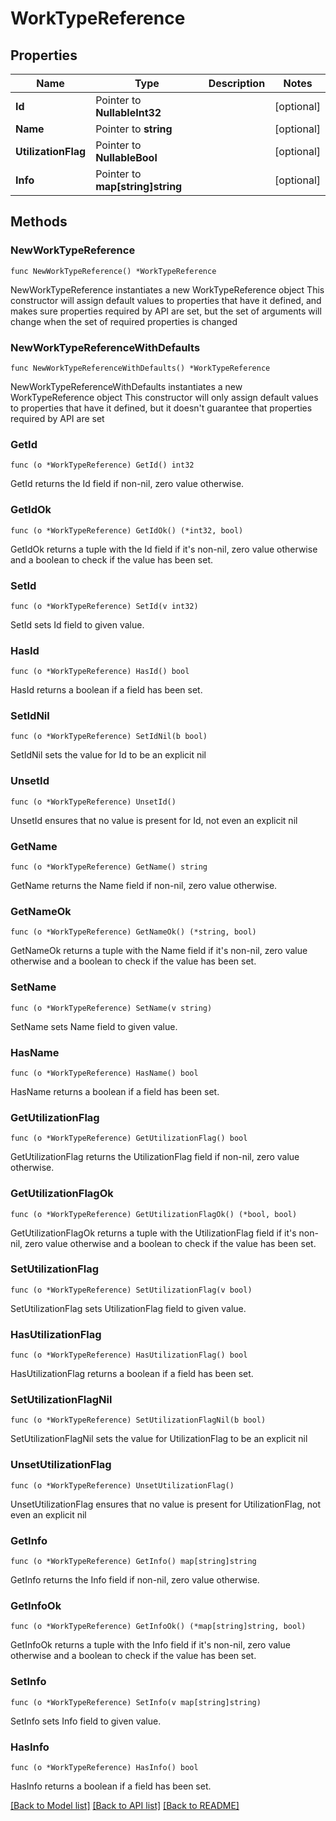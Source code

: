 # WorkTypeReference

## Properties

Name | Type | Description | Notes
------------ | ------------- | ------------- | -------------
**Id** | Pointer to **NullableInt32** |  | [optional] 
**Name** | Pointer to **string** |  | [optional] 
**UtilizationFlag** | Pointer to **NullableBool** |  | [optional] 
**Info** | Pointer to **map[string]string** |  | [optional] 

## Methods

### NewWorkTypeReference

`func NewWorkTypeReference() *WorkTypeReference`

NewWorkTypeReference instantiates a new WorkTypeReference object
This constructor will assign default values to properties that have it defined,
and makes sure properties required by API are set, but the set of arguments
will change when the set of required properties is changed

### NewWorkTypeReferenceWithDefaults

`func NewWorkTypeReferenceWithDefaults() *WorkTypeReference`

NewWorkTypeReferenceWithDefaults instantiates a new WorkTypeReference object
This constructor will only assign default values to properties that have it defined,
but it doesn't guarantee that properties required by API are set

### GetId

`func (o *WorkTypeReference) GetId() int32`

GetId returns the Id field if non-nil, zero value otherwise.

### GetIdOk

`func (o *WorkTypeReference) GetIdOk() (*int32, bool)`

GetIdOk returns a tuple with the Id field if it's non-nil, zero value otherwise
and a boolean to check if the value has been set.

### SetId

`func (o *WorkTypeReference) SetId(v int32)`

SetId sets Id field to given value.

### HasId

`func (o *WorkTypeReference) HasId() bool`

HasId returns a boolean if a field has been set.

### SetIdNil

`func (o *WorkTypeReference) SetIdNil(b bool)`

 SetIdNil sets the value for Id to be an explicit nil

### UnsetId
`func (o *WorkTypeReference) UnsetId()`

UnsetId ensures that no value is present for Id, not even an explicit nil
### GetName

`func (o *WorkTypeReference) GetName() string`

GetName returns the Name field if non-nil, zero value otherwise.

### GetNameOk

`func (o *WorkTypeReference) GetNameOk() (*string, bool)`

GetNameOk returns a tuple with the Name field if it's non-nil, zero value otherwise
and a boolean to check if the value has been set.

### SetName

`func (o *WorkTypeReference) SetName(v string)`

SetName sets Name field to given value.

### HasName

`func (o *WorkTypeReference) HasName() bool`

HasName returns a boolean if a field has been set.

### GetUtilizationFlag

`func (o *WorkTypeReference) GetUtilizationFlag() bool`

GetUtilizationFlag returns the UtilizationFlag field if non-nil, zero value otherwise.

### GetUtilizationFlagOk

`func (o *WorkTypeReference) GetUtilizationFlagOk() (*bool, bool)`

GetUtilizationFlagOk returns a tuple with the UtilizationFlag field if it's non-nil, zero value otherwise
and a boolean to check if the value has been set.

### SetUtilizationFlag

`func (o *WorkTypeReference) SetUtilizationFlag(v bool)`

SetUtilizationFlag sets UtilizationFlag field to given value.

### HasUtilizationFlag

`func (o *WorkTypeReference) HasUtilizationFlag() bool`

HasUtilizationFlag returns a boolean if a field has been set.

### SetUtilizationFlagNil

`func (o *WorkTypeReference) SetUtilizationFlagNil(b bool)`

 SetUtilizationFlagNil sets the value for UtilizationFlag to be an explicit nil

### UnsetUtilizationFlag
`func (o *WorkTypeReference) UnsetUtilizationFlag()`

UnsetUtilizationFlag ensures that no value is present for UtilizationFlag, not even an explicit nil
### GetInfo

`func (o *WorkTypeReference) GetInfo() map[string]string`

GetInfo returns the Info field if non-nil, zero value otherwise.

### GetInfoOk

`func (o *WorkTypeReference) GetInfoOk() (*map[string]string, bool)`

GetInfoOk returns a tuple with the Info field if it's non-nil, zero value otherwise
and a boolean to check if the value has been set.

### SetInfo

`func (o *WorkTypeReference) SetInfo(v map[string]string)`

SetInfo sets Info field to given value.

### HasInfo

`func (o *WorkTypeReference) HasInfo() bool`

HasInfo returns a boolean if a field has been set.


[[Back to Model list]](../README.md#documentation-for-models) [[Back to API list]](../README.md#documentation-for-api-endpoints) [[Back to README]](../README.md)


